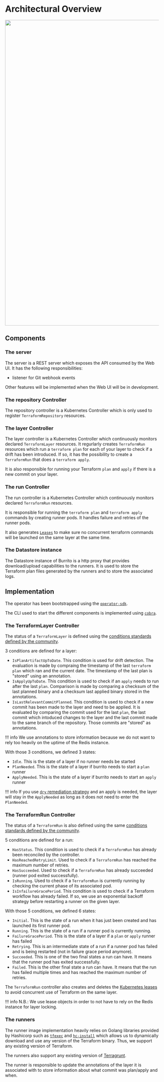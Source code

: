 # Architectural Overview

<p align="center"><img src="../../assets/design/architecture-overview.png" width="1000px" /></p>

## Components

### The server

The server is a REST server which exposes the API consumed by the Web UI. It has the following responsibilities:

- listener for Git webhook events

Other features will be implemented when the Web UI will be in development.

### The repository Controller

The repository controller is a Kubernetes Controller which is only used to register `TerraformRepository` resources.

### The layer Controller

The layer controller is a Kubernetes Controller which continuously monitors declared `TerraformLayer` resources.
It regurlarly creates `TerraformRun` resources which run a `terraform plan` for each of your layer to check if a drift has been introduced.
If so, it has the possibility to create a `TerraformRun` that does a `terraform apply`.

It is also responsible for running your Terraform `plan` and `apply` if there is a new commit on your layer.

### The run Controller

The run controller is a Kubernetes Controller which continuously monitors declared `TerraformRun` resources.

It is responsible for running the `terraform plan` and `terraform apply` commands by creating runner pods. It handles failure and retries of the runner pods.

It also generates [`Leases`](https://kubernetes.io/docs/concepts/architecture/leases/) to make sure no concurrent terraform commands will be launched on the same layer at the same time.

### The Datastore instance

The Datastore instance of Burrito is a http proxy that provides download/upload capabilities to the runners. It is used to store the Terraform plan files generated by the runners and to store the associated logs.

## Implementation

The operator has been bootstrapped using the [`operator-sdk`](https://sdk.operatorframework.io/).

The CLI used to start the different components is implemented using [`cobra`](https://github.com/spf13/cobra).

### The TerraformLayer Controller

The status of a `TerraformLayer` is defined using the [conditions standards defined by the community](https://github.com/kubernetes/community/blob/master/contributors/devel/sig-architecture/api-conventions.md#typical-status-properties).

3 conditions are defined for a layer:

- `IsPlanArtifactUpToDate`. This condition is used for drift detection. The evaluation is made by compraing the timestamp of the last `terraform plan` which ran and the current date. The timestamp of the last plan is "stored" using an annotation.
- `IsApplyUpToDate`. This condition is used to check if an `apply` needs to run after the last `plan`. Comparison is made by comparing a checksum of the last planned binary and a checksum last applied binary stored in the annotations.
- `IsLastRelevantCommitPlanned`. This condition is used to check if a new commit has been made to the layer and need to be applied. It is evaluated by comparing the commit used for the last `plan`, the last commit which intoduced changes to the layer and the last commit made to the same branch of the repository. Those commits are "stored" as annotations.

!!! info
    We use annotations to store information because we do not want to rely too heavily on the uptime of the Redis instance.

With those 3 conditions, we defined 3 states:

- `Idle`. This is the state of a layer if no runner needs be started
- `PlanNeeded`. This is the state of a layer if burrito needs to start a `plan` runner
- `ApplyNeeded`. This is the state of a layer if burrito needs to start an `apply` runner

!!! info
    If you use [`dry` remediation strategy](../user-guide/remediation-strategy.md) and an apply is needed, the layer will stay in the `ApplyNeeded` as long as it does not need to enter the `PlanNeeded`.

### The TerraformRun Controller

The status of a `TerraformRun` is also defined using the same [conditions standards defined by the community](https://github.com/kubernetes/community/blob/master/contributors/devel/sig-architecture/api-conventions.md#typical-status-properties).

5 conditions are defined for a run:

- `HasStatus`. This condition is used to check if a `TerraformRun` has already been reconciled by the controller.
- `HasReachedRetryLimit`. Used to check if a `TerraformRun` has reached the maximum number of retries.
- `HasSucceeded`. Used to check if a `TerraformRun` has already succeeded (runner pod exited successfully).
- `IsRunning`. Used to check if a `TerraformRun` is currently running by checking the current phase of its associated pod.
- `IsInfailureGracePeriod`. This condition is used to check if a Terraform workflow has already failed. If so, we use an exponential backoff strategy before restarting a runner on the given layer.

With those 5 conditions, we defined 6 states:

- `Initial`. This is the state of a run when it has just been created and has launched its first runner pod.
- `Running`. This is the state of a run if a runner pod is currently running.
- `FailureGracePeriod`. This is the state of a layer if a `plan` or `apply` runner has failed
- `Retrying`. This is an intermediate state of a run if a runner pod has failed and is being restarted (not in failure grace period anymore).
- `Succeeded`. This is one of the two final states a run can have. It means that the runner pod has exited successfully.
- `Failed`. This is the other final state a run can have. It means that the run has failed multiple times and has reached the maximum number of retries.

The `TerraformRun` controller also creates and deletes the [Kubernetes leases](https://kubernetes.io/docs/concepts/architecture/leases/) to avoid concurrent use of Terraform on the same layer.

!!! info
    N.B.: We use lease objects in order to not have to rely on the Redis instance for layer locking.

### The runners

The runner image implementation heavily relies on Golang libraries provided by Hashicorp such as [`tfexec`](https://github.com/hashicorp/terraform-exec) and [`hc-install`](https://github.com/hashicorp/hc-install) which allows us to dynamically download and use any version of the Terraform binary.
Thus, we support any existing version of Terraform.

The runners also support any existing version of [Terragrunt](https://terragrunt.gruntwork.io/).

The runner is responsible to update the annotations of the layer it is associated with to store information about what commit was plan/apply and when.
